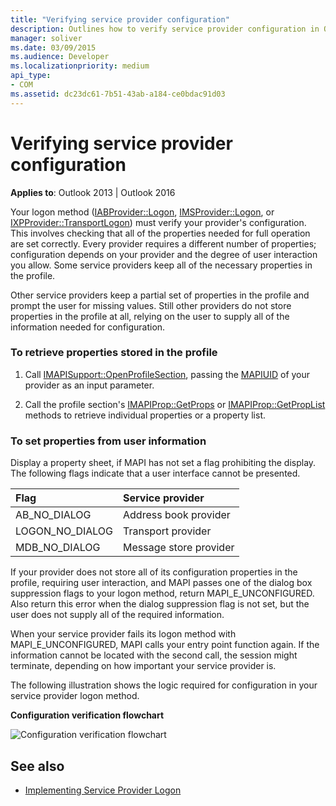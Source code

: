 ```yaml
---
title: "Verifying service provider configuration"
description: Outlines how to verify service provider configuration in Outlook 2013 and Outlook 2016, with additional reference materials.
manager: soliver
ms.date: 03/09/2015
ms.audience: Developer
ms.localizationpriority: medium
api_type:
- COM
ms.assetid: dc23dc61-7b51-43ab-a184-ce0bdac91d03
---
```


# Verifying service provider configuration
  
**Applies to**: Outlook 2013 | Outlook 2016 
  
Your logon method ([IABProvider::Logon](iabprovider-logon.md), [IMSProvider::Logon](imsprovider-logon.md), or [IXPProvider::TransportLogon](ixpprovider-transportlogon.md)) must verify your provider's configuration. This involves checking that all of the properties needed for full operation are set correctly. Every provider requires a different number of properties; configuration depends on your provider and the degree of user interaction you allow. Some service providers keep all of the necessary properties in the profile. 

Other service providers keep a partial set of properties in the profile and prompt the user for missing values. Still other providers do not store properties in the profile at all, relying on the user to supply all of the information needed for configuration.
  
### To retrieve properties stored in the profile
  
1. Call [IMAPISupport::OpenProfileSection](imapisupport-openprofilesection.md), passing the [MAPIUID](mapiuid.md) of your provider as an input parameter. 
    
2. Call the profile section's [IMAPIProp::GetProps](imapiprop-getprops.md) or [IMAPIProp::GetPropList](imapiprop-getproplist.md) methods to retrieve individual properties or a property list. 
    
### To set properties from user information
  
Display a property sheet, if MAPI has not set a flag prohibiting the display. The following flags indicate that a user interface cannot be presented.
  
|**Flag**|**Service provider**|
|:-----|:-----|
|AB_NO_DIALOG  <br/> |Address book provider  <br/> |
|LOGON_NO_DIALOG  <br/> |Transport provider  <br/> |
|MDB_NO_DIALOG  <br/> |Message store provider  <br/> |
   
If your provider does not store all of its configuration properties in the profile, requiring user interaction, and MAPI passes one of the dialog box suppression flags to your logon method, return MAPI_E_UNCONFIGURED. Also return this error when the dialog suppression flag is not set, but the user does not supply all of the required information.
  
When your service provider fails its logon method with MAPI_E_UNCONFIGURED, MAPI calls your entry point function again. If the information cannot be located with the second call, the session might terminate, depending on how important your service provider is. 
  
The following illustration shows the logic required for configuration in your service provider logon method. 
  
**Configuration verification flowchart**
  
![Configuration verification flowchart](media/amapi_62.gif "Configuration verification flowchart")
  
## See also

- [Implementing Service Provider Logon](implementing-service-provider-logon.md)

